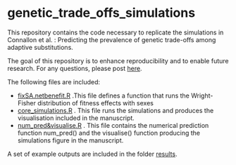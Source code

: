 # genetic_trade_offs_simulations
This repository contains the code necessary to replicate the simulations in Connallon et al. : Predicting the prevalence of genetic trade-offs among adaptive substitutions.

The goal of this repository is to enhance reproducibility and to enable future research. For any questions, please post [here](https://github.com/ldutoit/genetic_trade_offs_simulations/issues).

The following files are included:
  - [fixSA.netbenefit.R](fixSA.netbenefit.R) .This file defines a function that runs the Wright-Fisher distribution of fitness effects with sexes
  - [core_simulations.R](core_simulations.R) . This file runs the simulations and produces the visualisation included in the manuscript.
  - [num_pred&visualise.R](num_pred&visualise.R) . This file contains the numerical prediction function num_pred() and the visualise() function producing the simulations figure in the manuscript.  

A set of example outputs are included in the folder [results](results).
